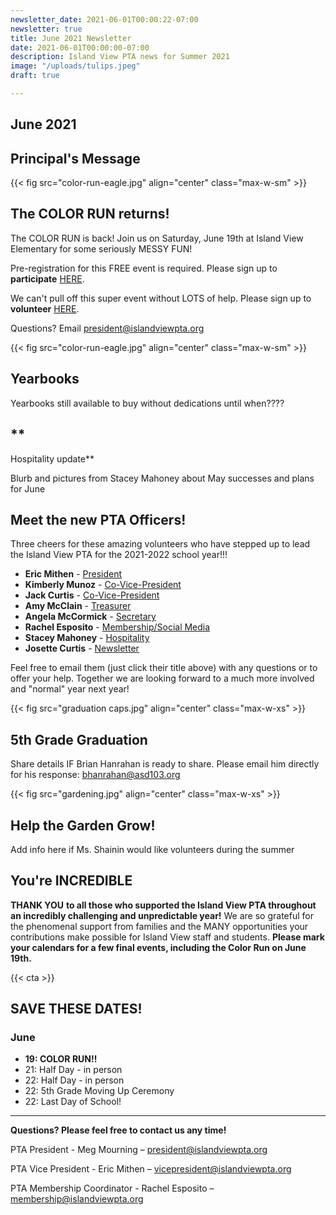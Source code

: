```yaml
---
newsletter_date: 2021-06-01T00:00:22-07:00
newsletter: true
title: June 2021 Newsletter
date: 2021-06-01T00:00:00-07:00
description: Island View PTA news for Summer 2021
image: "/uploads/tulips.jpeg"
draft: true

---
```

## June 2021

## Principal's Message

{{< fig src="color-run-eagle.jpg" align="center" class="max-w-sm" >}}

## The COLOR RUN returns!

The COLOR RUN is back! Join us on Saturday, June 19th at Island View Elementary for some seriously MESSY FUN!

Pre-registration for this FREE event is required. Please sign up to **participate** [HERE](https://www.islandviewpta.org/colorrun "here").

We can't pull off this super event without LOTS of help. Please sign up to **volunteer** [HERE](https://forms.gle/KLuzByabFTgcaVb66 "here").

Questions? Email president@islandviewpta.org

{{< fig src="color-run-eagle.jpg" align="center" class="max-w-sm" >}}

## **Yearbooks**

Yearbooks still available to buy without dedications until when????

## **  
Hospitality update**

Blurb and pictures from Stacey Mahoney about May successes and plans for June

## **Meet the new PTA Officers!**

Three cheers for these amazing volunteers who have stepped up to lead the Island View PTA for the 2021-2022 school year!!!

* **Eric Mithen** - [President](mailto:president@islandviewpta.org)
* **Kimberly Munoz** - [Co-Vice-President](mailto:vicepresident@islandviewpta.org)
* **Jack Curtis** - [Co-Vice-President](mailto:vicepresident@islandviewpta.org)
* **Amy McClain** - [Treasurer](mailto:treasurer@islandviewpta.org)
* **Angela McCormick** - [Secretary](mailto:secretary@islandviewpta.org)
* **Rachel Esposito** - [Membership/Social Media](mailto:membership@islandviewpta.org)
* **Stacey Mahoney** - [Hospitality](mailto:hospitality@islandviewpta.org)
* **Josette Curtis** - [Newsletter](mailto:newsletter@islandviewpta.org)

Feel free to email them (just click their title above) with any questions or to offer your help.  Together we are looking forward to a much more involved and "normal" year next year!

  
{{< fig src="graduation caps.jpg" align="center" class="max-w-xs" >}}

## **5th Grade Graduation**

Share details IF Brian Hanrahan is ready to share.  Please email him directly for his response:  bhanrahan@asd103.org

{{< fig src="gardening.jpg" align="center" class="max-w-xs" >}}

## Help the Garden Grow!

Add info here if Ms. Shainin would like volunteers during the summer

## You're INCREDIBLE

**THANK YOU** **to all those who supported the Island View PTA throughout an incredibly challenging and unpredictable year!** We are so grateful for the phenomenal support from families and the MANY opportunities your contributions make possible for Island View staff and students. **Please mark your calendars for a few final events, including the Color Run on June 19th.**

{{< cta >}}

## SAVE THESE DATES!

### June

* **19:  COLOR RUN!!**
* 21:  Half Day - in person
* 22:  Half Day - in person
* 22:  5th Grade Moving Up Ceremony
* 22:  Last Day of School!

***

**Questions? Please feel free to contact us any time!**

PTA President - Meg Mourning – [president@islandviewpta.org](mailto:president@islandviewpta.org)

PTA Vice President - Eric Mithen – [vicepresident@islandviewpta.org](mailto:vicepresident@islandviewpta.org)

PTA Membership Coordinator - Rachel Esposito – [membership@islandviewpta.org](mailto:membership@islandviewpta.org)
